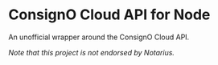# ConsignO Cloud API for Node

An unofficial wrapper around the ConsignO Cloud API.

_Note that this project is not endorsed by Notarius._
